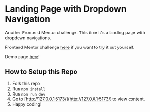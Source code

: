 # Landing Page with Dropdown Navigation

Another Frontend Mentor challenge. This time it's a landing page with dropdown navigations.

Frontend Mentor challenge [here](https://www.frontendmentor.io/challenges/intro-section-with-dropdown-navigation-ryaPetHE5) if you want to try it out yourself.

Demo page [here](https://davinaleong.github.io/fem-intro-section-with-dropdown-navgiation/)!

## How to Setup this Repo

1. Fork this repo
2. Run `npm install`
3. Run `npm run dev`
4. Go to [http://127.0.0.1:5173/](http://127.0.0.1:5173/) to view content.
5. Happy coding!
